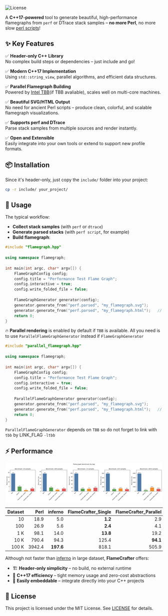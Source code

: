 ![License](https://img.shields.io/badge/license-MIT-blue.svg)

A **C++17-powered** tool to generate beautiful, high-performance flamegraphs from `perf` or DTrace stack samples – **no more Perl**, no more slow [perl scripts](https://github.com/brendangregg/FlameGraph)!



## ✨ Key Features

✅ **Header-only C++ Library**  
No complex build steps or dependencies – just include and go!

✅ **Modern C++17 Implementation**  
Using `std::string_view`, parallel algorithms, and efficient data structures.

✅ **Parallel Flamegraph Building**  
Powered by [Intel TBB](https://github.com/oneapi-src/oneTBB)(if TBB avaliable), scales well on multi-core machines.

✅ **Beautiful SVG/HTML Output**  
No need for ancient Perl scripts – produce clean, colorful, and scalable flamegraph visualizations.

✅ **Supports perf and DTrace**  
Parse stack samples from multiple sources and render instantly.

✅ **Open and Extensible**  
Easily integrate into your own tools or extend to support new profile formats.



## 📦 Installation

Since it's header-only, just copy the `include/` folder into your project:

```bash
cp -r include/ your_project/
````



## 🚀 Usage

The typical workflow:

- **Collect stack samples** (with `perf` or `dtrace`)
- **Generate parsed stacks** (with `perf script`, for example)
- **Build flamegraph**:

```cpp
#include "flamegraph.hpp"

using namespace flamegraph;
    
int main(int argc, char* argv[]) {
    FlameGraphConfig config;
    config.title = "Performance Test Flame Graph";
    config.interactive = true;
    config.write_folded_file = false;

    FlameGraphGenerator generator(config);
    generator.generate_from("perf.parsed", "my_flamegraph.svg");
    generator.generate_from("perf.parsed", "my_flamegraph.html");	// generate .html
    return 0;
}
```



🔥 **Parallel rendering** is enabled by default if `TBB` is available. All you need is to use `ParallelFlameGraphGenerator` instead if `FlameGraphGenerator`

```cpp
#include "parallel_flamegraph.hpp"

using namespace flamegraph;

int main(int argc, char* argv[]) {
    FlameGraphConfig config;
    config.title = "Performance Test Flame Graph";
    config.interactive = true;
    config.write_folded_file = false;

    ParallelFlameGraphGenerator generator(config);
    generator.generate_from("perf.parsed", "my_flamegraph.svg");
    generator.generate_from("perf.parsed", "my_flamegraph.html");	// generate .html
    return 0;
}
```

`ParallelFlameGraphGenerator` depends on `TBB` so do not forget to link with `tbb` by LINK_FLAG `-ltbb`



## ⚡ Performance

<div align="center">
  <img src="bench/benchmark_chart.svg">
</div>

| Dataset     | Perl        | inferno     | FlameCrafter_Single | FlameCrafter_Parallel |
|------------:|------------:|------------:|------------:|------------:|
|      10 |   18.9 |      5.0 |    **1.2** |          2.9 |
|     100 |   26.9 |      5.6 |    **2.4** |          4.1 |
|     1 K |   98.1 |     14.0 |   **13.8** |         19.2 |
|    10 K |  790.4 |     94.3 |      125.4 |     **94.1** |
|   100 K | 3942.4 | **197.6** |      818.1 |        505.9 |

Although not faster than [inferno](https://github.com/jonhoo/inferno) in large dataset, **FlameCrafter** offers:

* 🏗️ **Header-only simplicity** – no build, no external runtime
* 🎯 **C++17 efficiency** – tight memory usage and zero-cost abstractions
* 🔌 **Easily embeddable** – integrate directly into your C++ projects



## 📜 License

This project is licensed under the MIT License. See [LICENSE](LICENSE) for details.
